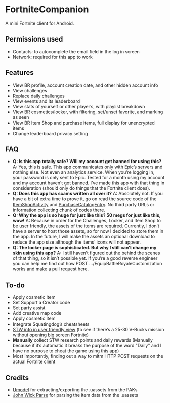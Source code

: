 # FortniteCompanion
A mini Fortnite client for Android.

## Permissions used
* Contacts: to autocomplete the email field in the log in screen
* Network: required for this app to work

## Features
* View BR profile, account creation date, and other hidden account info
* View challenges
* Replace daily challenges
* View events and its leaderboard
* View stats of yourself or other player’s, with playlist breakdown
* View BR cosmetics/locker, with filtering, set/unset favorite, and marking as seen
* View BR Item Shop and purchase items, full display for unencrypted items
* Change leaderboard privacy setting

## FAQ
* **Q: Is this app totally safe? Will my account get banned for using this?**
  A: Yes, this is safe. This app communicates only with Epic’s servers and nothing else. Not even an analytics service. When you’re logging in, your password is only sent to Epic. Tested for a month using my account and my account haven’t got banned. I’ve made this app with that thing in consideration (should only do things that the Fortnite client does).
* **Q: Does this app has scams written all over it?**
  A: Absolutely not. If you have a bit of extra time to prove it, go on read the source code of the [ItemShopActivity](https://github.com/Amrsatrio/FortniteCompanion/blob/master/app/src/main/java/com/tb24/fn/activity/ItemShopActivity.java) and [PurchaseCatalogEntry](https://github.com/Amrsatrio/FortniteCompanion/blob/master/app/src/main/java/com/tb24/fn/model/command/PurchaseCatalogEntry.java). No third party URLs or information collecting chunk of codes there.
* **Q: Why the app is so huge for just like this? 50 megs for just like this, wow!**
  A: Because in order for the Challenges, Locker, and Item Shop to be user friendly, the assets of the items are required. Currently, I don’t have a server to host those assets, so for now I decided to store them in the app. In the future, I will make the assets an optional download to reduce the app size although the items’ icons will not appear.
* **Q: The locker page is sophisticated. But why I still can’t change my skin using this app?**
  A: I still haven’t figured out the behind the scenes of that thing, so it isn’t possible yet. If you’re a good reverse engineer you can help me find out how POST .../EquipBattleRoyaleCustomization works and make a pull request here.

## To-do
* Apply cosmetic item
* Set Support a Creator code
* Set party assist
* Add creative map code
* Apply cosmetic item
* Integrate Squatingdog’s cheatsheets
* [STW info in user friendly view](https://www.stormshield.one/save-the-world) (to see if there’s a 25-30 V-Bucks mission without opening big screen Fortnite)
* __Manually__ collect STW research points and daily rewards (Manually because if it’s automatic it breaks the purpose of the word "Daily" and I have no purpose to cheat the game using this app)
* Most importantly, finding out a way to mitm HTTP POST requests on the actual Fortnite client

## Credits
* [Umodel](https://www.gildor.org/en/projects/umodel) for extracting/exporting the .uassets from the PAKs
* [John Wick Parse](https://github.com/SirWaddles/JohnWickParse) for parsing the item data from the .uassets
